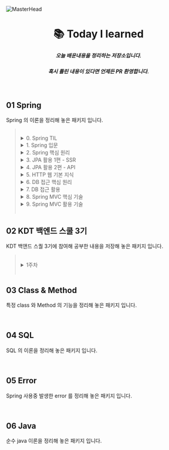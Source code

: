 ![MasterHead](https://user-images.githubusercontent.com/115536240/211315489-75a2487b-f02a-4c81-9c11-23c18500ee44.png)
<h1 align="center">📚 Today I learned</h1>
<h5 align="center">오늘 배운내용을 정리하는 저장소입니다.</h5>
<h5 align="center">혹시 틀린 내용이 있다면 언제든 PR 환영합니다.</h5>
<br>

## 01 Spring

Spring 의 이론을 정리해 놓은 패키지 입니다.

> <br>
> 
> <details>
> <summary> 0. Spring TIL</summary>
> <div markdown="1">
> 
> - [Spring 관련 기능과 개념 관련 공부한 내용을 기록하는 저장소](https://github.com/choideakook/TIL/tree/main/Spring/0%20Spring%20TIL)
> 
> </div>
> </details>
> <details>
> <summary> 1. Spring 입문 </summary>
> <div markdown="1">
> 
> - [README](https://github.com/choideakook/TIL/tree/main/Spring/1%20Spring%20입문)
> - [프로젝트 환경설정](https://github.com/choideakook/TIL/tree/main/Spring/1%20Spring%20입문/1%20프로젝트%20환경설정)
> - [프로젝트 만들어 보기](https://github.com/choideakook/TIL/tree/main/Spring/1%20Spring%20입문/3%20프로젝트%20만들어%20보기)
> - [Spring DB 접근 기술](https://github.com/choideakook/TIL/tree/main/Spring/1%20Spring%20입문/4%20Spring%20DB%20접근%20기술)
> - [AOP](https://github.com/choideakook/TIL/tree/main/Spring/1%20Spring%20입문/5%20AOP)
> 
> </div>
> </details>
> <details>
> <summary> 2. Spring 핵심 원리 </summary>
> <div markdown="1">
> 
> - [README](https://github.com/choideakook/TIL/tree/main/Spring/2%20Spring%20핵심원리)
> - [SOLID](https://github.com/choideakook/TIL/tree/main/Spring/2%20Spring%20핵심원리/1%20SOLID)
> - [Spring 핵심 원리 이해 - 예제 만들기](https://github.com/choideakook/TIL/tree/main/Spring/2%20Spring%20핵심원리/2%20Spring%20핵심%20원리%20이해_예제%20만들기)
> - [Spring 핵심 원리 이해 - 객체지향 원리 적용](https://github.com/choideakook/TIL/tree/main/Spring/2%20Spring%20핵심원리/3%20Spring%20핵심%20원리%20이해_객체지향%20원리%20적용)
> - [Spring Container 와 Bean](https://github.com/choideakook/TIL/tree/main/Spring/2%20Spring%20핵심원리/4%20Spring%20Container%20%26%20Bean)
> - [Singleton Container](https://github.com/choideakook/TIL/tree/main/Spring/2%20Spring%20핵심원리/5%20Singleton%20Container)
> - [Component Scan](https://github.com/choideakook/TIL/tree/main/Spring/2%20Spring%20핵심원리/6%20Component%20Scan)
> - [의존관계 자동 주입](https://github.com/choideakook/TIL/tree/main/Spring/2%20Spring%20핵심원리/7%20의존관계%20자동%20주입)
> - [빈 생명주기 콜백](https://github.com/choideakook/TIL/tree/main/Spring/2%20Spring%20핵심원리/8%20빈%20생명주기%20콜백)
> - [Bean Scope](https://github.com/choideakook/TIL/tree/main/Spring/2%20Spring%20핵심원리/9%20빈%20스코프)
> 
> </div>
> </details>
> <details>
> <summary> 3. JPA 활용 1편 - SSR </summary>
> <div markdown="1">
> 
> - [README](https://github.com/choideakook/TIL/tree/main/Spring/3%20JPA%20활용1)
> - [프로젝트 환경설정](https://github.com/choideakook/TIL/tree/main/Spring/3%20JPA%20활용1/1%20프로젝트%20환경설정)
> - [도메인 분석 설계](https://github.com/choideakook/TIL/tree/main/Spring/3%20JPA%20활용1/2%20도메인%20분석%20설계)
> - [Application 개발](https://github.com/choideakook/TIL/tree/main/Spring/3%20JPA%20활용1/3%20Application%20개발)
> - [Web 개층 개발](https://github.com/choideakook/TIL/tree/main/Spring/3%20JPA%20활용1/4%20Web%20계층%20개발)
> 
> </div>
> </details>
> <details>
> <summary> 4. JPA 활용 2편 - API </summary>
> <div markdown="1">
> 
> - [README](https://github.com/choideakook/TIL/tree/main/Spring/4%20JPA%20활용2)
> - [API 개발 기본](https://github.com/choideakook/TIL/tree/main/Spring/4%20JPA%20활용2/1%20API%20개발%20기본)
> - [API 지연 로딩과 성능 최적화](https://github.com/choideakook/TIL/tree/main/Spring/4%20JPA%20활용2/2%20API%20지연로딩과%20성능%20최적화)
> - [Collection 조회 최적화](https://github.com/choideakook/TIL/tree/main/Spring/4%20JPA%20활용2/3%20Collection%20조회%20최적화)
> 
> </div>
> </details>
> <details>
> <summary> 5. HTTP 웹 기본 지식 </summary>
> <div markdown="1">
> 
> - [README](https://github.com/choideakook/TIL/tree/main/Spring/5%20HTTP%20웹%20기본%20지식)
> - [인터넷 네트워크와 웹 브라우저 요청의 흐름](https://github.com/choideakook/TIL/tree/main/Spring/5%20HTTP%20웹%20기본%20지식/1%20인터넷%20네트워크와%20웹%20브라우저%20요청의%20흐름)
> - [HTTP 개념과 메서드](https://github.com/choideakook/TIL/tree/main/Spring/5%20HTTP%20웹%20기본%20지식/2%20HTTP%20개념과%20메서드)
> - [HTTP 상태코드](https://github.com/choideakook/TIL/tree/main/Spring/5%20HTTP%20웹%20기본%20지식/3%20HTTP%20상태코드)
> - [HTTP 일반 헤더](https://github.com/choideakook/TIL/tree/main/Spring/5%20HTTP%20웹%20기본%20지식/4%20HTTP%20일반%20헤더)
> - [HTTP 헤더 - 캐시와 조건부 요청](https://github.com/choideakook/TIL/tree/main/Spring/5%20HTTP%20웹%20기본%20지식/5%20HTTP%20헤더%20-%20캐시와%20조건부%20요청)
> 
> </div>
> </details>
> <details>
> <summary> 6. DB 접근 핵심 원리 </summary>
> <div markdown="1">
> 
> - [README](https://github.com/choideakook/TIL/tree/main/Spring/6%20DB%20접근%20핵심%20원리)
> - [JDBC 의 이해](https://github.com/choideakook/TIL/tree/main/Spring/6%20DB%20접근%20핵심%20원리/1%20JDBC%20의%20이해)
> - [Connection Pool 의 이해](https://github.com/choideakook/TIL/tree/main/Spring/6%20DB%20접근%20핵심%20원리/2%20Connection%20Pool%20의%20이해)
> - [Transaction](https://github.com/choideakook/TIL/tree/main/Spring/6%20DB%20접근%20핵심%20원리/3%20Transaction)
> - [Transaction 활용](https://github.com/choideakook/TIL/tree/main/Spring/6%20DB%20접근%20핵심%20원리/4%20Transaction%20활용)
> - [Java 의 Exception](https://github.com/choideakook/TIL/tree/main/Spring/6%20DB%20접근%20핵심%20원리/5%20Java%20의%20Exception)
> - [예외처리와 중복 해결](https://github.com/choideakook/TIL/tree/main/Spring/6%20DB%20접근%20핵심%20원리/6%20예외처리와%20중복%20해결)
> 
> </div>
> </details>
> <details>
> <summary> 7. DB 접근 활용 </summary>
> <div markdown="1">
> 
> - [README](https://github.com/choideakook/TIL/tree/main/Spring/7%20DB%20접근%20활용)
> - [JDBC Template](https://github.com/choideakook/TIL/tree/main/Spring/7%20DB%20접근%20활용/1%20JDBC%20Template)
> - [DB 접근 기술 Test](https://github.com/choideakook/TIL/tree/main/Spring/7%20DB%20접근%20활용/2%20DB%20접근%20기술%20Test)
> - [My Baits](https://github.com/choideakook/TIL/tree/main/Spring/7%20DB%20접근%20활용/3%20My%20Baits)
> - [JPA](https://github.com/choideakook/TIL/tree/main/Spring/7%20DB%20접근%20활용/4%20JPA)
> - [Spring Data Jpa](https://github.com/choideakook/TIL/tree/main/Spring/7%20DB%20접근%20활용/5%20Spring%20Data%20Jpa)
> - [QueryDSL](https://github.com/choideakook/TIL/tree/main/Spring/7%20DB%20접근%20활용/6%20QueryDSL)
> - [데이터 접근기술 활용](https://github.com/choideakook/TIL/tree/main/Spring/7%20DB%20접근%20활용/7%20데이터%20접근기술%20활용)
> 
> </div>
> </details>
> <details>
> <summary> 8. Spring MVC 핵심 기술 </summary>
> <div markdown="1">
> 
> - [README](https://github.com/choideakook/TIL/tree/main/Spring/8%20Spring%20MVC%20핵심기술)
> - [웹 어플리케이션의 이해](https://github.com/choideakook/TIL/tree/main/Spring/8%20Spring%20MVC%20핵심기술/1%20웹%20어플리케이션의%20이해)
> - [Servlet 준비](https://github.com/choideakook/TIL/tree/main/Spring/8%20Spring%20MVC%20핵심기술/2%20Servlet%20준비)
> - [HTTP 요청과 응답](https://github.com/choideakook/TIL/tree/main/Spring/8%20Spring%20MVC%20핵심기술/3%20HTTP%20요청과%20응답)
> - [서블릿, JSP, MVC 패턴 적용](https://github.com/choideakook/TIL/tree/main/Spring/8%20Spring%20MVC%20핵심기술/4%20서블릿%2C%20JSP%2C%20MVC%20패턴%20적용)
> - [MVC 프레임워크 만들기](https://github.com/choideakook/TIL/tree/main/Spring/8%20Spring%20MVC%20핵심기술/5%20MVC%20프레임워크%20만들기)
> - [Spring MVC 구조 이해](https://github.com/choideakook/TIL/tree/main/Spring/8%20Spring%20MVC%20핵심기술/6%20Spring%20MVC%20구조%20이해)
> - [Spring MVC 적용](https://github.com/choideakook/TIL/tree/main/Spring/8%20Spring%20MVC%20핵심기술/7%20Spring%20MVC%20적용)
> - [Spring MVC 기본 기능](https://github.com/choideakook/TIL/tree/main/Spring/8%20Spring%20MVC%20핵심기술/8%20Spring%20MVC%20기본%20기능)
> - [Spring MVC Web Page]()
> 
> </div>
> </details>
> <details>
> <summary> 9. Spring MVC 활용 기술 </summary>
> <div markdown="1">
> 
> - [README]()
> - []()
> 
> </div>
> </details>
> <br>
> 

## 02 KDT 백엔드 스쿨 3기

KDT 백앤드 스퀄 3기에 참여해 공부한 내용을 저장해 놓은 패키지 입니다.

> <br>
> 
> <details>
> <summary> 1주차 </summary>
> <div markdown="1">
> 
> - [README](https://github.com/choideakook/TIL/tree/main/like%20lion/1%20주차)
> 
> </div>
> </details>
> <br>
> 


## 03 Class & Method

특정 class 와 Method 의 기능을 정리해 놓은 패키지 입니다.

<br>

## 04 SQL

SQL 의 이론을 정리해 놓은 패키지 입니다.

<br>

## 05 Error

Spring 사용중 발생한 error 를 정리해 놓은 패키지 입니다.

<br>

## 06 Java

순수 java 이론을 정리해 놓은 패키지 입니다.
